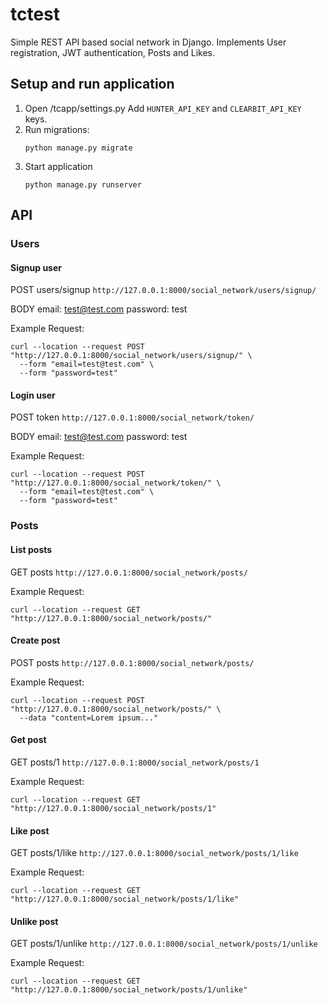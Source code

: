 # tctest

Simple REST API based social network in Django.
Implements User registration, JWT authentication, Posts and Likes.

## Setup and run application

1. Open /tcapp/settings.py Add `HUNTER_API_KEY` and `CLEARBIT_API_KEY` keys.
2. Run migrations:
   ```
   python manage.py migrate
   ```
3. Start application
   ```
   python manage.py runserver
   ```

## API

### Users

#### Signup user

POST users/signup
`http://127.0.0.1:8000/social_network/users/signup/`

BODY
email: test@test.com
password: test

Example Request:
```
curl --location --request POST "http://127.0.0.1:8000/social_network/users/signup/" \
  --form "email=test@test.com" \
  --form "password=test"
```

#### Login user

POST token
`http://127.0.0.1:8000/social_network/token/`

BODY
email: test@test.com
password: test

Example Request:
```
curl --location --request POST "http://127.0.0.1:8000/social_network/token/" \
  --form "email=test@test.com" \
  --form "password=test"
```

### Posts

#### List posts

GET posts
`http://127.0.0.1:8000/social_network/posts/`

Example Request:
```
curl --location --request GET "http://127.0.0.1:8000/social_network/posts/"
```

#### Create post

POST posts
`http://127.0.0.1:8000/social_network/posts/`

Example Request:
```
curl --location --request POST "http://127.0.0.1:8000/social_network/posts/" \
  --data "content=Lorem ipsum..."
```

#### Get post

GET posts/1
`http://127.0.0.1:8000/social_network/posts/1`

Example Request:
```
curl --location --request GET "http://127.0.0.1:8000/social_network/posts/1"
```

#### Like post

GET posts/1/like 
`http://127.0.0.1:8000/social_network/posts/1/like`

Example Request:
```
curl --location --request GET "http://127.0.0.1:8000/social_network/posts/1/like"
```

#### Unlike post

GET posts/1/unlike 
`http://127.0.0.1:8000/social_network/posts/1/unlike`

Example Request:
```
curl --location --request GET "http://127.0.0.1:8000/social_network/posts/1/unlike"
```
